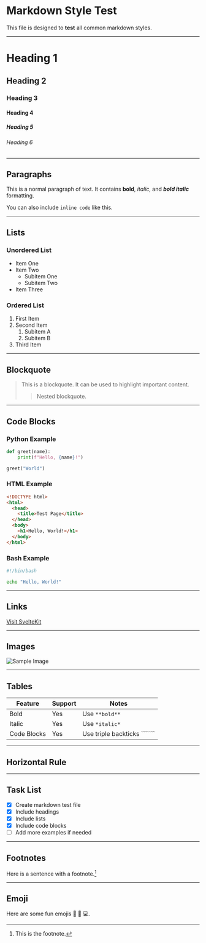 # Markdown Style Test

This file is designed to **test** all common markdown styles.

---

# Heading 1
## Heading 2
### Heading 3
#### Heading 4
##### Heading 5
###### Heading 6

---

## Paragraphs

This is a normal paragraph of text. It contains **bold**, *italic*, and ***bold italic*** formatting.

You can also include `inline code` like this.

---

## Lists

### Unordered List

- Item One
- Item Two
  - Subitem One
  - Subitem Two
- Item Three

### Ordered List

1. First Item
2. Second Item
   1. Subitem A
   2. Subitem B
3. Third Item

---

## Blockquote

> This is a blockquote. It can be used to highlight important content.
>
> > Nested blockquote.

---

## Code Blocks

### Python Example

```python
def greet(name):
    print(f"Hello, {name}!")

greet("World")
```

### HTML Example

```html
<!DOCTYPE html>
<html>
  <head>
    <title>Test Page</title>
  </head>
  <body>
    <h1>Hello, World!</h1>
  </body>
</html>
```

### Bash Example

```bash
#!/bin/bash

echo "Hello, World!"
```

---

## Links

[Visit SvelteKit](https://kit.svelte.dev)

---

## Images

![Sample Image](https://via.placeholder.com/150)

---

## Tables

| Feature        | Support | Notes                  |
|----------------|---------|-------------------------|
| Bold           | Yes     | Use `**bold**`           |
| Italic         | Yes     | Use `*italic*`           |
| Code Blocks    | Yes     | Use triple backticks ``````` |

---

## Horizontal Rule

---

## Task List

- [x] Create markdown test file
- [x] Include headings
- [x] Include lists
- [x] Include code blocks
- [ ] Add more examples if needed

---

## Footnotes

Here is a sentence with a footnote.[^1]

[^1]: This is the footnote.

---

## Emoji

Here are some fun emojis 🎉 🚀 💻.
